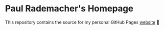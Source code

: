 # Paul Rademacher's Homepage

This repository contains the source for my personal GitHub Pages [website](rademacher-p.github.io) :wave:


